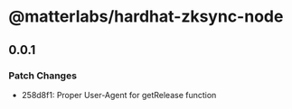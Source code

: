 # @matterlabs/hardhat-zksync-node

## 0.0.1

### Patch Changes

- 258d8f1: Proper User-Agent for getRelease function
